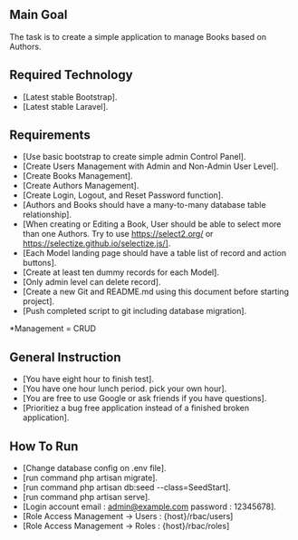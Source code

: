 ## Main Goal
The task is to create a simple application to manage Books based on Authors.

## Required Technology
- [Latest stable Bootstrap].
- [Latest stable Laravel].

## Requirements
- [Use basic bootstrap to create simple admin Control Panel].
- [Create Users Management with Admin and Non-Admin User Level].
- [Create Books Management].
- [Create Authors Management].
- [Create Login, Logout, and Reset Password function].
- [Authors and Books should have a many-to-many database table relationship].
- [When creating or Editing a Book, User should be able to select more than one Authors. Try to use https://select2.org/ or https://selectize.github.io/selectize.js/].
- [Each Model landing page should have a table list of record and action buttons].
- [Create at least ten dummy records for each Model].
- [Only admin level can delete record].
- [Create a new Git and README.md using this document before starting project].
- [Push completed script to git including database migration].

*Management = CRUD

## General Instruction
- [You have eight hour to finish test].
- [You have one hour lunch period. pick your own hour].
- [You are free to use Google or ask friends if you have questions].
- [Prioritiez a bug free application instead of a finished broken application].

## How To Run
- [Change database config on .env file].
- [run command php artisan migrate].
- [run command php artisan db:seed --class=SeedStart].
- [run command php artisan serve].
- [Login account email : admin@example.com password : 12345678].
- [Role Access Management -> Users : {host}/rbac/users]
- [Role Access Management -> Roles : {host}/rbac/roles]